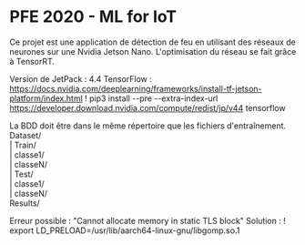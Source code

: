 # PFE 2020 - ML for IoT

Ce projet est une application de détection de feu en utilisant des réseaux de neurones sur une Nvidia Jetson Nano. L'optimisation du réseau se fait grâce à TensorRT.

Version de JetPack : 4.4
TensorFlow : https://docs.nvidia.com/deeplearning/frameworks/install-tf-jetson-platform/index.html
! pip3 install --pre --extra-index-url https://developer.download.nvidia.com/compute/redist/jp/v44 tensorflow

La BDD doit être dans le même répertoire que les fichiers d'entraînement.
Dataset/\
| Train/\
|   classe1/\
|   classeN/\
| Test/\
|   classe1/\
|   classeN/\
Results/


Erreur possible : "Cannot allocate memory in static TLS block"
Solution :
! export LD_PRELOAD=/usr/lib/aarch64-linux-gnu/libgomp.so.1

